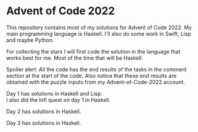 # Advent of Code 2022

This repository contains most of my solutions for Advent of Code 2022.
My main programming language is Haskell. I'll also do some work in Swift, Lisp and maybe Python.

For collecting the stars I will first code the solution in the language that works best for me. 
Most of the time that will be Haskell.

Spoiler alert: All the code has the end results of the tasks in the comment section at the start of the code.
Also notice that these end results are obtained with the puzzle inputs from my Advent-of-Code-2022 account.

Day 1 has solutions in Haskell and Lisp.\
I also did the Infi quest on day 1 in Haskell.

Day 2 has solutions in Haskell.

Day 3 has solutions in Haskell.
